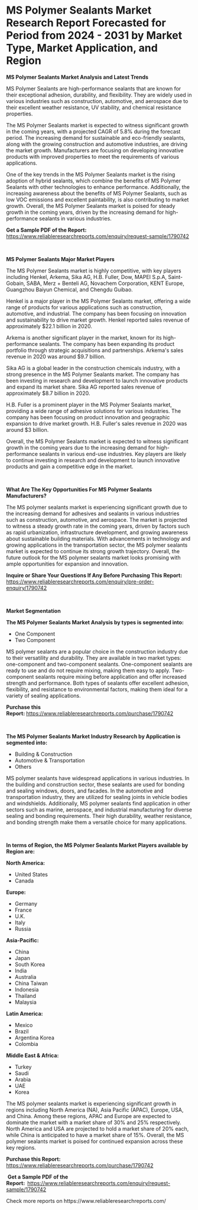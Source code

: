 <p><h1>MS Polymer Sealants Market Research Report Forecasted for Period from 2024 -  2031 by Market Type, Market Application, and Region</h1></p><p><strong>MS Polymer Sealants Market Analysis and Latest Trends</strong></p>
<p><p>MS Polymer Sealants are high-performance sealants that are known for their exceptional adhesion, durability, and flexibility. They are widely used in various industries such as construction, automotive, and aerospace due to their excellent weather resistance, UV stability, and chemical resistance properties.</p><p>The MS Polymer Sealants market is expected to witness significant growth in the coming years, with a projected CAGR of 5.8% during the forecast period. The increasing demand for sustainable and eco-friendly sealants, along with the growing construction and automotive industries, are driving the market growth. Manufacturers are focusing on developing innovative products with improved properties to meet the requirements of various applications.</p><p>One of the key trends in the MS Polymer Sealants market is the rising adoption of hybrid sealants, which combine the benefits of MS Polymer Sealants with other technologies to enhance performance. Additionally, the increasing awareness about the benefits of MS Polymer Sealants, such as low VOC emissions and excellent paintability, is also contributing to market growth. Overall, the MS Polymer Sealants market is poised for steady growth in the coming years, driven by the increasing demand for high-performance sealants in various industries.</p></p>
<p><strong>Get a Sample PDF of the Report:&nbsp;</strong> <a href="https://www.reliableresearchreports.com/enquiry/request-sample/1790742">https://www.reliableresearchreports.com/enquiry/request-sample/1790742</a></p>
<p>&nbsp;</p>
<p><strong>MS Polymer Sealants Major Market Players</strong></p>
<p><p>The MS Polymer Sealants market is highly competitive, with key players including Henkel, Arkema, Sika AG, H.B. Fuller, Dow, MAPEI S.p.A, Saint-Gobain, SABA, Merz + Benteli AG, Novachem Corporation, KENT Europe, Guangzhou Baiyun Chemical, and Chengdu Guibao.</p><p>Henkel is a major player in the MS Polymer Sealants market, offering a wide range of products for various applications such as construction, automotive, and industrial. The company has been focusing on innovation and sustainability to drive market growth. Henkel reported sales revenue of approximately $22.1 billion in 2020.</p><p>Arkema is another significant player in the market, known for its high-performance sealants. The company has been expanding its product portfolio through strategic acquisitions and partnerships. Arkema's sales revenue in 2020 was around $9.7 billion.</p><p>Sika AG is a global leader in the construction chemicals industry, with a strong presence in the MS Polymer Sealants market. The company has been investing in research and development to launch innovative products and expand its market share. Sika AG reported sales revenue of approximately $8.7 billion in 2020.</p><p>H.B. Fuller is a prominent player in the MS Polymer Sealants market, providing a wide range of adhesive solutions for various industries. The company has been focusing on product innovation and geographic expansion to drive market growth. H.B. Fuller's sales revenue in 2020 was around $3 billion.</p><p>Overall, the MS Polymer Sealants market is expected to witness significant growth in the coming years due to the increasing demand for high-performance sealants in various end-use industries. Key players are likely to continue investing in research and development to launch innovative products and gain a competitive edge in the market.</p></p>
<p>&nbsp;</p>
<p><strong>What Are The Key Opportunities For MS Polymer Sealants Manufacturers?</strong></p>
<p><p>The MS polymer sealants market is experiencing significant growth due to the increasing demand for adhesives and sealants in various industries such as construction, automotive, and aerospace. The market is projected to witness a steady growth rate in the coming years, driven by factors such as rapid urbanization, infrastructure development, and growing awareness about sustainable building materials. With advancements in technology and growing applications in the transportation sector, the MS polymer sealants market is expected to continue its strong growth trajectory. Overall, the future outlook for the MS polymer sealants market looks promising with ample opportunities for expansion and innovation.</p></p>
<p><strong>Inquire or Share Your Questions If Any Before Purchasing This Report:</strong> <a href="https://www.reliableresearchreports.com/enquiry/pre-order-enquiry/1790742">https://www.reliableresearchreports.com/enquiry/pre-order-enquiry/1790742</a></p>
<p>&nbsp;</p>
<p><strong>Market Segmentation</strong></p>
<p><strong>The MS Polymer Sealants Market Analysis by types is segmented into:</strong></p>
<p><ul><li>One Component</li><li>Two Component</li></ul></p>
<p><p>MS polymer sealants are a popular choice in the construction industry due to their versatility and durability. They are available in two market types: one-component and two-component sealants. One-component sealants are ready to use and do not require mixing, making them easy to apply. Two-component sealants require mixing before application and offer increased strength and performance. Both types of sealants offer excellent adhesion, flexibility, and resistance to environmental factors, making them ideal for a variety of sealing applications.</p></p>
<p><strong>Purchase this Report:&nbsp;</strong><a href="https://www.reliableresearchreports.com/purchase/1790742">https://www.reliableresearchreports.com/purchase/1790742</a></p>
<p>&nbsp;</p>
<p><strong>The MS Polymer Sealants Market Industry Research by Application is segmented into:</strong></p>
<p><ul><li>Building & Construction</li><li>Automotive & Transportation</li><li>Others</li></ul></p>
<p><p>MS polymer sealants have widespread applications in various industries. In the building and construction sector, these sealants are used for bonding and sealing windows, doors, and facades. In the automotive and transportation industry, they are utilized for sealing joints in vehicle bodies and windshields. Additionally, MS polymer sealants find application in other sectors such as marine, aerospace, and industrial manufacturing for diverse sealing and bonding requirements. Their high durability, weather resistance, and bonding strength make them a versatile choice for many applications.</p></p>
<p>&nbsp;</p>
<p><strong>In terms of Region, the MS Polymer Sealants Market Players available by Region are:</strong></p>
<p>
    <p> <strong> North America: </strong>
        <ul>
            <li>United States</li>
            <li>Canada</li>
        </ul>
        </p> 
    <p> <strong> Europe: </strong>
        <ul>
            <li>Germany</li>
            <li>France</li>
            <li>U.K.</li>
            <li>Italy</li>
            <li>Russia</li>
        </ul>
        </p> 
    <p> <strong> Asia-Pacific: </strong>
        <ul>
            <li>China</li>
            <li>Japan</li>
            <li>South Korea</li>
            <li>India</li>
            <li>Australia</li>
            <li>China Taiwan</li>
            <li>Indonesia</li>
            <li>Thailand</li>
            <li>Malaysia</li>
        </ul>
        </p> 
    <p> <strong> Latin America: </strong>
        <ul>
            <li>Mexico</li>
            <li>Brazil</li>
            <li>Argentina Korea</li>
            <li>Colombia</li>
        </ul>
        </p> 
    <p> <strong> Middle East & Africa: </strong>
        <ul>
            <li>Turkey</li>
            <li>Saudi</li>
            <li>Arabia</li>
            <li>UAE</li>
            <li>Korea</li>
        </ul>
    </p>
    </p>
<p><p>The MS polymer sealants market is experiencing significant growth in regions including North America (NA), Asia Pacific (APAC), Europe, USA, and China. Among these regions, APAC and Europe are expected to dominate the market with a market share of 30% and 25% respectively. North America and USA are projected to hold a market share of 20% each, while China is anticipated to have a market share of 15%. Overall, the MS polymer sealants market is poised for continued expansion across these key regions.</p></p>
<p><strong>Purchase this Report: </strong><a href="https://www.reliableresearchreports.com/purchase/1790742">https://www.reliableresearchreports.com/purchase/1790742</a></p>
<p>&nbsp;<strong>Get a Sample PDF of the Report:&nbsp;&nbsp;</strong><a href="https://www.reliableresearchreports.com/enquiry/request-sample/1790742">https://www.reliableresearchreports.com/enquiry/request-sample/1790742</a></p>
<p><strong></strong></p>
<p>Check more reports on https://www.reliableresearchreports.com/</p>
